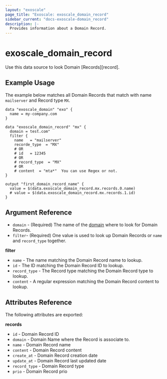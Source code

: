 ```yaml
---
layout: "exoscale"
page_title: "Exoscale: exoscale_domain_record"
sidebar_current: "docs-exoscale-domain_record"
description: |-
  Provides information about a Domain Record.
---
```


# exoscale\_domain\_record

Use this data source to look Domain [Records][record].

[templates]: https://community.exoscale.com/documentation/dns/api/

## Example Usage

The example below matches all Domain Records that match with name `mailserver` and Record type `MX`.

```hcl
data "exoscale_domain" "exo" {
  name = my-company.com
}

data "exoscale_domain_record" "mx" {
  domain = test.com"
  filter {
    name   = "mailserver"
    recorde_type  = "MX"
    # OR 
    # id   = 12345
    # OR 
    # record_type  = "MX"
    # OR 
    # content  = "mta*"  You can use Regex or not.
}

output "first_domain_record_name" {
  value = $(data.exoscale_domain_record.mx.records.0.name)
  # value = $(data.exoscale_domain_record.mx.records.1.id)
}
```

## Argument Reference

* `domain` - (Required) The name of the [domain][domain] where to look for Domain Records.
* `filter`- (Required) One value is used to look up Domain Records or `name` and `record_type` together.

**filter**

* `name` - The name matching the Domain Record name to lookup.
* `id` - The ID matching the Domain Record ID to lookup.
* `record_type` - The Record type matching the Domain Record type to lookup.
* `content` - A regular expression matching the Domain Record content to lookup.


[domain]: https://www.exoscale.com/dns/

## Attributes Reference

The following attributes are exported:

**records**

* `id` - Domain Record ID
* `domain` - Domain Name where the Record is associate to.
* `name` - Domain Record name
* `content` - Domain Record content
* `create_at` - Domain Record creation date
* `update_at` - Domain Record last updated date 
* `record_type` - Domain Record type
* `prio` - Domain Record prio